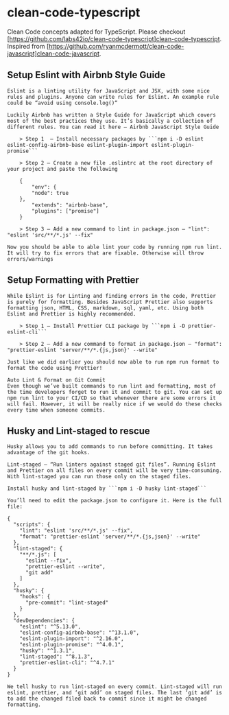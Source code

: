 # clean-code-typescript
 Clean Code concepts adapted for TypeScript.
 Please checkout [https://github.com/labs42io/clean-code-typescript]clean-code-typescript.
    Inspired from [https://github.com/ryanmcdermott/clean-code-javascript]clean-code-javascript.
    
## Setup Eslint with Airbnb Style Guide
    Eslint is a linting utility for JavaScript and JSX, with some nice rules and plugins. Anyone can write rules for Eslint. An example rule could be “avoid using console.log()“

    Luckily Airbnb has written a Style Guide for JavaScript which covers most of the best practices they use. It’s basically a collection of different rules. You can read it here – Airbnb JavaScript Style Guide

        > Step 1  – Install necessary packages by ```npm i -D eslint eslint-config-airbnb-base eslint-plugin-import eslint-plugin-promise```

        > Step 2 – Create a new file .eslintrc at the root directory of your project and paste the following
```
    {
        "env": {
        "node": true
    },
        "extends": "airbnb-base",
        "plugins": ["promise"]
    }
```

        > Step 3 – Add a new command to lint in package.json – "lint": "eslint 'src/**/*.js' --fix"

    Now you should be able to able lint your code by running npm run lint. It will try to fix errors that are fixable. Otherwise will throw errors/warnings

## Setup Formatting with Prettier
    While Eslint is for Linting and finding errors in the code, Prettier is purely for formatting. Besides JavaScript Prettier also supports formatting json, HTML, CSS, markdown, sql, yaml, etc. Using both Eslint and Prettier is highly recommended.

        > Step 1 – Install Prettier CLI package by ```npm i -D prettier-eslint-cli```

        > Step 2 – Add a new command to format in package.json – "format": "prettier-eslint 'server/**/*.{js,json}' --write"

    Just like we did earlier you should now able to run npm run format to format the code using Prettier!

    Auto Lint & Format on Git Commit
    Even though we’ve built commands to run lint and formatting, most of the time developers forget to run it and commit to git. You can set up npm run lint to your CI/CD so that whenever there are some errors it will fail. However, it will be really nice if we would do these checks every time when someone commits.

## Husky and Lint-staged to rescue
    Husky allows you to add commands to run before committing. It takes advantage of the git hooks.

    Lint-staged – “Run linters against staged git files”. Running Eslint and Prettier on all files on every commit will be very time-consuming. With lint-staged you can run those only on the staged files.

    Install husky and lint-staged by ```npm i -D husky lint-staged```

    You’ll need to edit the package.json to configure it. Here is the full file:
```
{
  "scripts": {
    "lint": "eslint 'src/**/*.js' --fix",
    "format": "prettier-eslint 'server/**/*.{js,json}' --write"
  },
  "lint-staged": {
    "**/*.js": [
      "eslint --fix",
      "prettier-eslint --write",
      "git add"
    ]
  },
  "husky": {
    "hooks": {
      "pre-commit": "lint-staged"
    }
  },
  "devDependencies": {
    "eslint": "^5.13.0",
    "eslint-config-airbnb-base": "^13.1.0",
    "eslint-plugin-import": "^2.16.0",
    "eslint-plugin-promise": "^4.0.1",
    "husky": "^1.3.1",
    "lint-staged": "^8.1.3",
    "prettier-eslint-cli": "^4.7.1"
  }
}
```

    We tell husky to run lint-staged on every commit. Lint-staged will run eslint, prettier, and ‘git add’ on staged files. The last ‘git add’ is to add the changed filed back to commit since it might be changed formatting.
